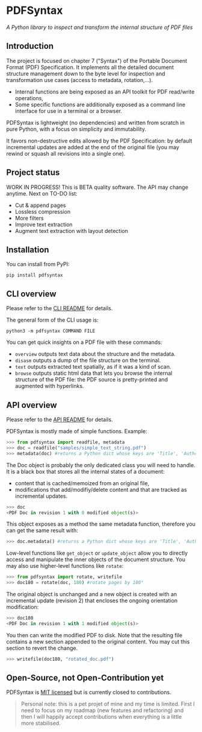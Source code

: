 PDFSyntax
=========

*A Python library to inspect and transform the internal structure of PDF files*

## Introduction

The project is focused on chapter 7 ("Syntax") of the Portable Document Format (PDF) Specification. It implements all the detailed document structure management down to the byte level for inspection and transformation use cases (access to metadata, rotation,...).

- Internal functions are being exposed as an API toolkit for PDF read/write operations,
- Some specific functions are additionally exposed as a command line interface for use in a terminal or a  browser.

PDFSyntax is lightweight (no dependencies) and written from scratch in pure Python, with a focus on simplicity and immutability.

It favors non-destructive edits allowed by the PDF Specification: by default incremental updates are added at the end of the original file (you may rewind or squash all revisions into a single one).

## Project status

WORK IN PROGRESS! This is BETA quality software. The API may change anytime.
Next on TO-DO list:
- Cut & append pages
- Lossless compression
- More filters
- Improve text extraction
- Augment text extraction with layout detection

## Installation

You can install from PyPI:

    pip install pdfsyntax

## CLI overview

Please refer to the [CLI README](https://github.com/desgeeko/pdfsyntax/blob/main/docs/cli.md) for details.

The general form of the CLI usage is:

    python3 -m pdfsyntax COMMAND FILE

You can get quick insights on a PDF file with these commands:
- `overview` outputs text data about the structure and the metadata.
- `disasm` outputs a dump of the file structure on the terminal.
- `text` outputs extracted text spatially, as if it was a kind of scan.
- `browse` outputs static html data that lets you browse the internal structure of the PDF file: the PDF source is pretty-printed and augmented with hyperlinks.

## API overview

Please refer to the [API README](https://github.com/desgeeko/pdfsyntax/blob/main/docs/api.md) for details.

PDFSyntax is mostly made of simple functions. Example:

```Python
>>> from pdfsyntax import readfile, metadata
>>> doc = readfile("samples/simple_text_string.pdf")
>>> metadata(doc) #returns a Python dict whose keys are 'Title', 'Author', etc...
```

The Doc object is probably the only dedicated class you will need to handle. It is a black box that stores all the internal states of a document:
- content that is cached/memoized from an original file,
- modifications that add/modifiy/delete content and that are tracked as incremental updates.

```Python
>>> doc
<PDF Doc in revision 1 with 0 modified object(s)>
```

This object exposes as a method the same metadata function, therefore you can get the same result with:

```Python
>>> doc.metadata() #returns a Python dict whose keys are 'Title', 'Author', etc...
```

Low-level functions like `get_object` or `update_object` allow you to directly access and manipulate the inner objects of the document structure.
You may also use higher-level functions like `rotate`:

```Python
>>> from pdfsyntax import rotate, writefile
>>> doc180 = rotate(doc, 180) #rotate pages by 180°
```

The original object is unchanged and a new object is created with an incremental update (revision 2) that encloses the ongoing orientation modification:

```Python
>>> doc180
<PDF Doc in revision 1 with 1 modified object(s)>
```

You then can write the modified PDF to disk. Note that the resulting file contains a new section appended to the original content. You may cut this section to revert the change.

```Python
>>> writefile(doc180, "rotated_doc.pdf")
```


## Open-Source, not Open-Contribution yet

PDFSyntax is [MIT licensed](https://github.com/desgeeko/pdfsyntax/blob/main/LICENCE) but is currently closed to contributions.
> Personal note: this is a pet projet of mine and my time is limited. First I need to focus on my roadmap (new features and refactoring) and then I will happily accept contributions when everything is a little more stabilised. 


